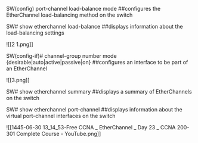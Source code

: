 SW(config) port-channel load-balance mode
##configures the EtherChannel load-balancing method on the switch

SW# show etherchannel load-balance
##displays information about the load-balancing settings

![[2 1.png]]

SW(config-if)# channel-group number mode {desirable|auto|active|passive|on}
##configures an interface to be part of an EtherChannel

![[3.png]]

SW# show etherchannel summary
##displays a summary of EtherChannels on the switch

SW# show etherchannel port-channel
##displays information about the virtual port-channel interfaces on the switch

![[1445-06-30 13_14_53-Free CCNA _ EtherChannel _ Day 23 _ CCNA 200-301 Complete Course - YouTube.png]]
